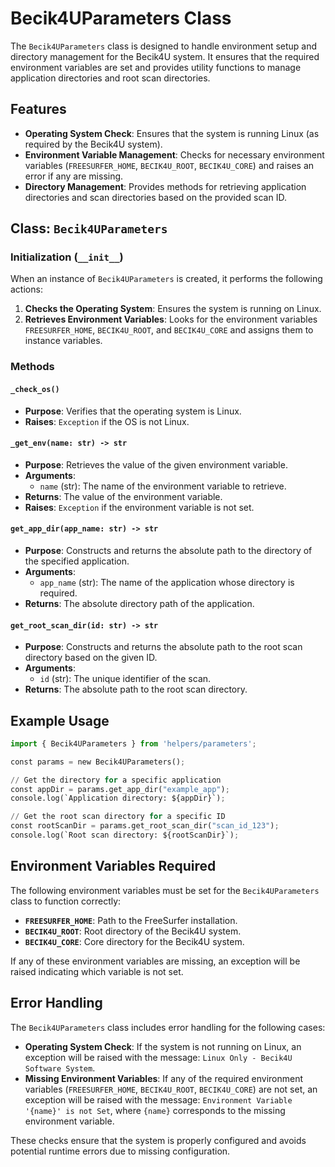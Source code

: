 # Becik4UParameters Class

The `Becik4UParameters` class is designed to handle environment setup and directory management for the Becik4U system. It ensures that the required environment variables are set and provides utility functions to manage application directories and root scan directories.

## Features

- **Operating System Check**: Ensures that the system is running Linux (as required by the Becik4U system).
- **Environment Variable Management**: Checks for necessary environment variables (`FREESURFER_HOME`, `BECIK4U_ROOT`, `BECIK4U_CORE`) and raises an error if any are missing.
- **Directory Management**: Provides methods for retrieving application directories and scan directories based on the provided scan ID.

## Class: `Becik4UParameters`

### Initialization (`__init__`)

When an instance of `Becik4UParameters` is created, it performs the following actions:

1. **Checks the Operating System**: Ensures the system is running on Linux.
2. **Retrieves Environment Variables**: Looks for the environment variables `FREESURFER_HOME`, `BECIK4U_ROOT`, and `BECIK4U_CORE` and assigns them to instance variables.

### Methods

#### `_check_os()`

- **Purpose**: Verifies that the operating system is Linux.
- **Raises**: `Exception` if the OS is not Linux.

#### `_get_env(name: str) -> str`

- **Purpose**: Retrieves the value of the given environment variable.
- **Arguments**:
  - `name` (str): The name of the environment variable to retrieve.
- **Returns**: The value of the environment variable.
- **Raises**: `Exception` if the environment variable is not set.

#### `get_app_dir(app_name: str) -> str`

- **Purpose**: Constructs and returns the absolute path to the directory of the specified application.
- **Arguments**:
  - `app_name` (str): The name of the application whose directory is required.
- **Returns**: The absolute directory path of the application.

#### `get_root_scan_dir(id: str) -> str`

- **Purpose**: Constructs and returns the absolute path to the root scan directory based on the given ID.
- **Arguments**:
  - `id` (str): The unique identifier of the scan.
- **Returns**: The absolute path to the root scan directory.

## Example Usage

```python
import { Becik4UParameters } from 'helpers/parameters';

const params = new Becik4UParameters();

// Get the directory for a specific application
const appDir = params.get_app_dir("example_app");
console.log(`Application directory: ${appDir}`);

// Get the root scan directory for a specific ID
const rootScanDir = params.get_root_scan_dir("scan_id_123");
console.log(`Root scan directory: ${rootScanDir}`);
```

## Environment Variables Required

The following environment variables must be set for the `Becik4UParameters` class to function correctly:

- **`FREESURFER_HOME`**: Path to the FreeSurfer installation.
- **`BECIK4U_ROOT`**: Root directory of the Becik4U system.
- **`BECIK4U_CORE`**: Core directory for the Becik4U system.

If any of these environment variables are missing, an exception will be raised indicating which variable is not set.

## Error Handling

The `Becik4UParameters` class includes error handling for the following cases:

- **Operating System Check**: If the system is not running on Linux, an exception will be raised with the message: `Linux Only - Becik4U Software System`.
- **Missing Environment Variables**: If any of the required environment variables (`FREESURFER_HOME`, `BECIK4U_ROOT`, `BECIK4U_CORE`) are not set, an exception will be raised with the message: `Environment Variable '{name}' is not Set`, where `{name}` corresponds to the missing environment variable.

These checks ensure that the system is properly configured and avoids potential runtime errors due to missing configuration.
